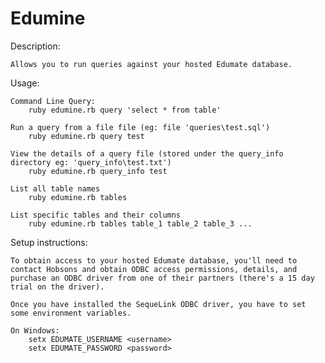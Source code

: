 
Edumine
=======

Description: 

	Allows you to run queries against your hosted Edumate database.

Usage:

	Command Line Query:
		ruby edumine.rb query 'select * from table'

	Run a query from a file file (eg: file 'queries\test.sql')
		ruby edumine.rb query test
		
	View the details of a query file (stored under the query_info directory eg: 'query_info\test.txt')
		ruby edumine.rb query_info test
	
	List all table names
		ruby edumine.rb tables
		
	List specific tables and their columns
		ruby edumine.rb tables table_1 table_2 table_3 ...
		
Setup instructions:

	To obtain access to your hosted Edumate database, you'll need to contact Hobsons and obtain ODBC access permissions, details, and purchase an ODBC driver from one of their partners (there's a 15 day trial on the driver).
	
	Once you have installed the SequeLink ODBC driver, you have to set some environment variables.
	
	On Windows:
		setx EDUMATE_USERNAME <username>
		setx EDUMATE_PASSWORD <password>